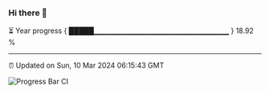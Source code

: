### Hi there 👋

⏳ Year progress { █████▁▁▁▁▁▁▁▁▁▁▁▁▁▁▁▁▁▁▁▁▁▁▁▁▁ } 18.92 %

---

⏰ Updated on Sun, 10 Mar 2024 06:15:43 GMT

![Progress Bar CI](https://github.com/liununu/liununu/workflows/Progress%20Bar%20CI/badge.svg)
